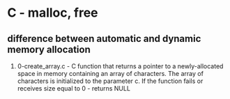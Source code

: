 # C - malloc, free
## difference between automatic and dynamic memory allocation


1. 0-create_array.c -  C function that returns a pointer to a newly-allocated space in memory containing an array of characters.
The array of characters is initialized to the parameter c.
If the function fails or receives size equal to 0 - returns NULL